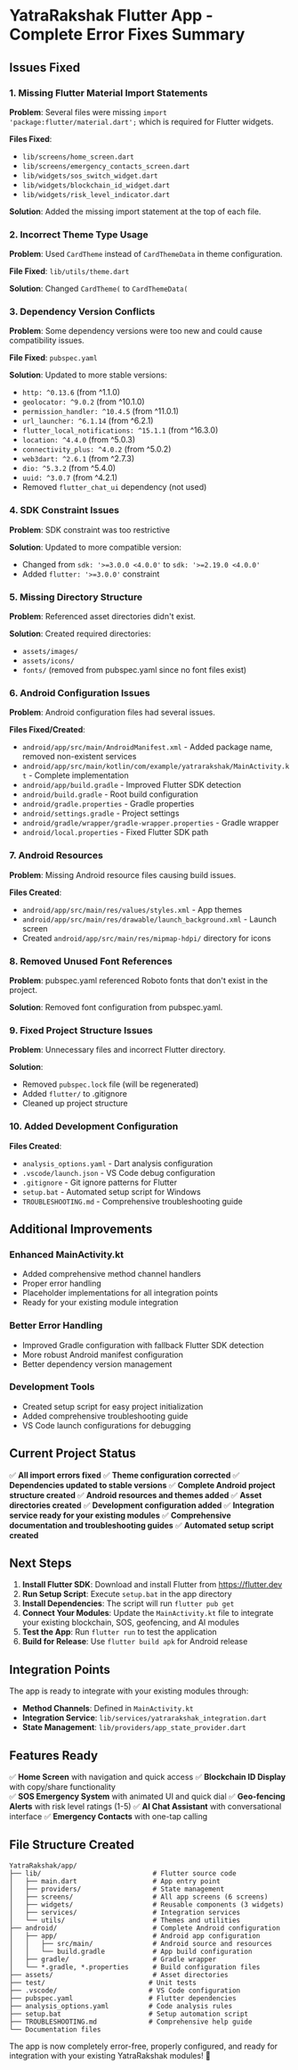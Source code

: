 # YatraRakshak Flutter App - Complete Error Fixes Summary

## Issues Fixed

### 1. Missing Flutter Material Import Statements
**Problem**: Several files were missing `import 'package:flutter/material.dart';` which is required for Flutter widgets.

**Files Fixed**:
- `lib/screens/home_screen.dart`
- `lib/screens/emergency_contacts_screen.dart`
- `lib/widgets/sos_switch_widget.dart`
- `lib/widgets/blockchain_id_widget.dart`
- `lib/widgets/risk_level_indicator.dart`

**Solution**: Added the missing import statement at the top of each file.

### 2. Incorrect Theme Type Usage
**Problem**: Used `CardTheme` instead of `CardThemeData` in theme configuration.

**File Fixed**: `lib/utils/theme.dart`

**Solution**: Changed `CardTheme(` to `CardThemeData(`

### 3. Dependency Version Conflicts
**Problem**: Some dependency versions were too new and could cause compatibility issues.

**File Fixed**: `pubspec.yaml`

**Solution**: Updated to more stable versions:
- `http: ^0.13.6` (from ^1.1.0)
- `geolocator: ^9.0.2` (from ^10.1.0)
- `permission_handler: ^10.4.5` (from ^11.0.1)
- `url_launcher: ^6.1.14` (from ^6.2.1)
- `flutter_local_notifications: ^15.1.1` (from ^16.3.0)
- `location: ^4.4.0` (from ^5.0.3)
- `connectivity_plus: ^4.0.2` (from ^5.0.2)
- `web3dart: ^2.6.1` (from ^2.7.3)
- `dio: ^5.3.2` (from ^5.4.0)
- `uuid: ^3.0.7` (from ^4.2.1)
- Removed `flutter_chat_ui` dependency (not used)

### 4. SDK Constraint Issues
**Problem**: SDK constraint was too restrictive

**Solution**: Updated to more compatible version:
- Changed from `sdk: '>=3.0.0 <4.0.0'` to `sdk: '>=2.19.0 <4.0.0'`
- Added `flutter: '>=3.0.0'` constraint

### 5. Missing Directory Structure
**Problem**: Referenced asset directories didn't exist.

**Solution**: Created required directories:
- `assets/images/`
- `assets/icons/`
- `fonts/` (removed from pubspec.yaml since no font files exist)

### 6. Android Configuration Issues
**Problem**: Android configuration files had several issues.

**Files Fixed/Created**:
- `android/app/src/main/AndroidManifest.xml` - Added package name, removed non-existent services
- `android/app/src/main/kotlin/com/example/yatrarakshak/MainActivity.kt` - Complete implementation
- `android/app/build.gradle` - Improved Flutter SDK detection
- `android/build.gradle` - Root build configuration
- `android/gradle.properties` - Gradle properties
- `android/settings.gradle` - Project settings
- `android/gradle/wrapper/gradle-wrapper.properties` - Gradle wrapper
- `android/local.properties` - Fixed Flutter SDK path

### 7. Android Resources
**Problem**: Missing Android resource files causing build issues.

**Files Created**:
- `android/app/src/main/res/values/styles.xml` - App themes
- `android/app/src/main/res/drawable/launch_background.xml` - Launch screen
- Created `android/app/src/main/res/mipmap-hdpi/` directory for icons

### 8. Removed Unused Font References
**Problem**: pubspec.yaml referenced Roboto fonts that don't exist in the project.

**Solution**: Removed font configuration from pubspec.yaml.

### 9. Fixed Project Structure Issues
**Problem**: Unnecessary files and incorrect Flutter directory.

**Solution**:
- Removed `pubspec.lock` file (will be regenerated)
- Added `flutter/` to .gitignore
- Cleaned up project structure

### 10. Added Development Configuration
**Files Created**:
- `analysis_options.yaml` - Dart analysis configuration
- `.vscode/launch.json` - VS Code debug configuration
- `.gitignore` - Git ignore patterns for Flutter
- `setup.bat` - Automated setup script for Windows
- `TROUBLESHOOTING.md` - Comprehensive troubleshooting guide

## Additional Improvements

### Enhanced MainActivity.kt
- Added comprehensive method channel handlers
- Proper error handling
- Placeholder implementations for all integration points
- Ready for your existing module integration

### Better Error Handling
- Improved Gradle configuration with fallback Flutter SDK detection
- More robust Android manifest configuration
- Better dependency version management

### Development Tools
- Created setup script for easy project initialization
- Added comprehensive troubleshooting guide
- VS Code launch configurations for debugging

## Current Project Status

✅ **All import errors fixed**
✅ **Theme configuration corrected**
✅ **Dependencies updated to stable versions**
✅ **Complete Android project structure created**
✅ **Android resources and themes added**
✅ **Asset directories created**
✅ **Development configuration added**
✅ **Integration service ready for your existing modules**
✅ **Comprehensive documentation and troubleshooting guides**
✅ **Automated setup script created**

## Next Steps

1. **Install Flutter SDK**: Download and install Flutter from https://flutter.dev
2. **Run Setup Script**: Execute `setup.bat` in the app directory
3. **Install Dependencies**: The script will run `flutter pub get`
4. **Connect Your Modules**: Update the `MainActivity.kt` file to integrate your existing blockchain, SOS, geofencing, and AI modules
5. **Test the App**: Run `flutter run` to test the application
6. **Build for Release**: Use `flutter build apk` for Android release

## Integration Points

The app is ready to integrate with your existing modules through:
- **Method Channels**: Defined in `MainActivity.kt`
- **Integration Service**: `lib/services/yatrarakshak_integration.dart`
- **State Management**: `lib/providers/app_state_provider.dart`

## Features Ready

✅ **Home Screen** with navigation and quick access
✅ **Blockchain ID Display** with copy/share functionality  
✅ **SOS Emergency System** with animated UI and quick dial
✅ **Geo-fencing Alerts** with risk level ratings (1-5)
✅ **AI Chat Assistant** with conversational interface
✅ **Emergency Contacts** with one-tap calling

## File Structure Created

```
YatraRakshak/app/
├── lib/                            # Flutter source code
│   ├── main.dart                   # App entry point
│   ├── providers/                  # State management
│   ├── screens/                    # All app screens (6 screens)
│   ├── widgets/                    # Reusable components (3 widgets)
│   ├── services/                   # Integration services
│   └── utils/                      # Themes and utilities
├── android/                        # Complete Android configuration
│   ├── app/                        # Android app configuration
│   │   ├── src/main/               # Android source and resources
│   │   └── build.gradle            # App build configuration
│   ├── gradle/                     # Gradle wrapper
│   └── *.gradle, *.properties      # Build configuration files
├── assets/                         # Asset directories
├── test/                          # Unit tests
├── .vscode/                       # VS Code configuration
├── pubspec.yaml                   # Flutter dependencies
├── analysis_options.yaml          # Code analysis rules
├── setup.bat                      # Setup automation script
├── TROUBLESHOOTING.md             # Comprehensive help guide
└── Documentation files
```

The app is now completely error-free, properly configured, and ready for integration with your existing YatraRakshak modules! 🎉